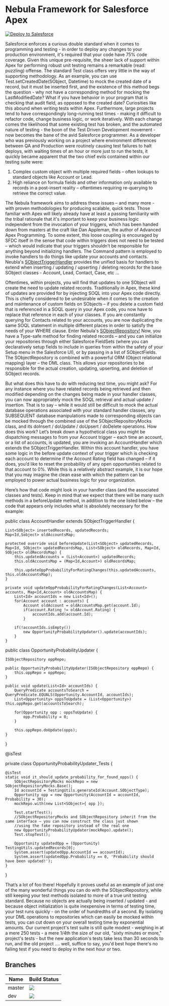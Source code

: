 # Nebula Framework for Salesforce Apex
<a href="https://githubsfdeploy.herokuapp.com?owner=jongpie&repo=NebulaFramework">
     <img alt="Deploy to Salesforce"src="https://raw.githubusercontent.com/afawcett/githubsfdeploy/master/src/main/webapp/resources/img/deploy.png">
</a>

Salesforce enforces a curious double standard when it comes to programming and testing - in order to deploy any changes to your production environment, it's required that your code have 75% code coverage.  Given this unique pre-requisite, the sheer lack of support within Apex for performing robust unit testing remains a remarkable (read: puzzling) offense.  The standard Test class offers very little in the way of supporting methodology.  As an example, you can use Test.setCreatedDate(SObject, Datetime) to mock the created date of a record, but it must be inserted first, and the existence of this method begs the question - why not have a corresponding method for mocking the LastModifiedDate?  What if you have behavior in your program that is checking that audit field, as opposed to the created date? Curiosities like this abound when writing tests within Apex.  Furthermore, large projects tend to have correspondingly long-running test times - making it difficult to refactor code, change business logic, or work iteratively.  With each change comes the likelihood that some existing test has broken, and the automated nature of testing - the boon of the Test Driven Development movement - now becomes the bane of the avid Salesforce programmer.  As a developer who was previously working on a project where environment differences between QA and Production were routinely causing test failures to halt deploys, with waiting times of an hour or more just to run the tests, it quickly became apparent that the two chief evils contained within our testing suite were:

1)	Complex custom object with multiple required fields – often lookups to standard objects like Account or Lead.
2)	High reliance on formula fields and other information only available to records in a post-insert reality – oftentimes requiring re-querying to retrieve the correct value.

The Nebula framework aims to address these issues – and many more - with proven methodologies for producing scalable, quick tests.  Those familiar with Apex will likely already have at least a passing familiarity with the tribal rationale that it's important to keep your business logic independent from the invocation of your triggers, which has been handed down from masters at the craft like Dan Appleman, the author of Advanced Apex Programming.  To some extent, this loose coupling is encouraged by SFDC itself in the sense that code within triggers does not need to be tested – which would indicate that your triggers shouldn’t be responsible for anything beyond initializing handlers.  The Command pattern is employed to invoke handlers to do things like update your accounts and contacts. Neubla's <a href="https://github.com/jongpie/NebulaFramework/blob/master/src/classes/SObjectTriggerHandler.cls">SObjectTriggerHandler</a> provides the unified basis for handlers to extend when inserting / updating / upserting / deleting records for the base SObject classes - Account, Lead, Contact, Case, etc ...

Oftentimes, within projects, you will find that updates to one SObject will create the need to update related records.  Traditionally in Apex, these kind of updates are provided for by injecting SOQL into your Apex code directly.  This is chiefly considered to be undesirable when it comes to the creation and maintenance of custom fields on SObjects – if you delete a custom field that is referenced in a SOQL query in your Apex code, you now have to replace that reference in each of your classes.  If you are constantly querying for Contacts related to your accounts, you are now duplicating the same SOQL statement in multiple different places in order to satisfy the needs of your WHERE clause.  Enter Nebula's <a href="https://github.com/jongpie/NebulaFramework/blob/master/src/classes/SObjectRepository.cls">SObjectRepository!</a>  Now, you have a Type-safe method for finding related records – and you can initialize your repositories through either Salesforce FieldSets (where you can declaratively setup fields to include in queries from within the safety of your Setup menu in the Salesforce UI), or by passing in a list of SObjectFields.  The SObjectRepository is combined with a powerful ORM (Object relational mapping) layer – the DML class.  This allows your repositories to be responsible for the actual creation, updating, upserting, and deletion of SObject records.

But what does this have to do with reducing test time, you might ask?  For any instance where you have related records being retrieved and then modified depending on the changes being made in your handler classes, you can now appropriately mock the SOQL retrieval and actual update / insertion.  That is to say – while it would still be difficult to mock the actual database operations associated with your standard handler classes, any SUBSEQUENT database manipulations made to corresponding objects can be mocked through the combined use of the SObjectRepositoryMocks class, and its doInsert / doUpdate / doUpsert / doDelete operations.  How does this work?  Let’s break down a hypothetical class you might be dispatching messages to from your  Account trigger – each time an account, or a list of accounts, is updated, you are invoking an AccountHandler which extends the SObjectTriggerHandler.  Within this account handler, you have some logic in the before update context of your trigger which is checking each account to determine if the Account Rating field has changed – if it does, you’d like to reset the probability of any open opportunities related to that account to 0%.  While this is a relatively abstract example, it is our hope that you may imagine the clean ease with which the pattern can be employed to power actual business logic for your organization.

Here’s how that code might look in your handler class (and the associated classes and tests).  Keep in mind that we expect that there will be many such methods in a beforeUpdate method, in addition to the one listed below – the code that appears only includes what is absolutely necessary for the example:

public class AccountHandler extends SObjectTriggerHandler {
    
    List<SObject> insertedRecords, updatedRecords;
    Map<Id,Sobject> oldAccountsMap;

    protected override void beforeUpdate(List<SObject> updatedRecords, Map<Id, SObject> updatedRecordsMap, List<SObject> oldRecords, Map<Id, SObject> oldRecordsMap) {
        this.updatedAccounts = (List<Account>) updatedRecords;
        this.oldAccountsMap = (Map<Id,Account>) oldRecordsMap;

        this.updateOppProbabilityForRatingChanges(this.updatedAccounts, this.oldAccountsMap);
    }

    private void updateOppProbabilityForRatingChanges(List<Account> accounts, Map<Id,Account> oldAccountsMap) {
        List<Id> accountIds = new List<Id>();
        for(Account account : accounts) {
            Account oldAccount = oldAccountsMap.get(account.Id);
            if(account.Rating != oldAccount.Rating) {
                accountIds.add(account.Id);
            }

        if(!accountIds.isEmpty())
            new OpportunityProbabilityUpdater().update(accountIds);
        }
    }

public class OpportunityProbabilityUpdater {

    ISObjectRepository oppRepo;

    public OpportunityProbabilityUpdater(ISObjectRepository oppRepo) {
        this.oppRepo = oppRepo;
    }

    public void update(List<Id> accountIds) {
        QueryPredicate accountsToSearch = QueryPredicate.EQUALS(Opportunity.AccountId, accountIds);
        List<Opportunity> oppsToUpdate = (List<Opportunity>) this.oppRepo.get(accountsToSearch);

        for(Opportunity opp : oppsToUpdate) {
            opp.Probability = 0;
        }

        this.oppRepo.doUpdate(opps);
    }
}

@isTest

private class OpportunityProbabilityUpdater_Tests {

    @isTest
    static void it_should_update_probability_for_found_opps() {
        SObjectRepositoryMocks mockRepo = new SObjectRepositoryMocks.Base();
        Id accountId = TestingUtils.generateId(Account.SObjectType);
        Opportunity opp = new Opportunity(AccountId = accountId, Probability = 30);
        mockRepo.with(new List<SObject>{ opp });

        Test.startTest();
        //SObjectRepositoryMocks and SObjectRepository inherit from the same interface – you can now construct the class just shown
        //using the fake repository instead of the real one
        new OpportunityProbabilityUpdater(mockRepo).update();
        Test.stopTest();

        Opportunity updatedOpp = (Opportunity) TestingUtils.updatedRecords[0];
        System.assert(updatedOpp.AccountId == accountId);
        System.assert(updatedOpp.Probability == 0, 'Probability should have been updated!');
    }
}

That’s a lot of foo there!  Hopefully it proves useful as an example of just one of the many wonderful things you can do with the SObjectRepository, while still keeping your test methods isolated to more of a true unit testing standard.  Because no objects are actually being inserted / updated - and because object initialization is quite inexpensive in terms of testing time, your test runs quickly - on the order of hundredths of a second.  By isolating your DML operations to repositories which can easily be mocked within tests, you can cut down on your overall testing time by exponential amounts.  Our current project's test suite is still quite modest - weighing in at a mere 250 tests - a mere 1/4th the size of our old, "sixty minutes or more," project's tests - but the new application's tests take less than 30 seconds to run, and the old project .... well, suffice to say, you'd best hope there's no failing test if you need to deploy in the next hour or two.

## Branches
| Name     | Build Status                                                                |
| -------- | --------                                                                    |
| master   | <img src="https://travis-ci.org/jongpie/NebulaFramework.svg?branch=master"> |
| dev      | <img src="https://travis-ci.org/jongpie/NebulaFramework.svg?branch=dev">    |
